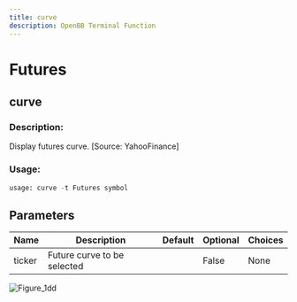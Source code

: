 ```yaml
---
title: curve
description: OpenBB Terminal Function
---
```


# Futures

## curve

### Description: 

Display futures curve. [Source: YahooFinance]

### Usage: 
```python
usage: curve -t Futures symbol
```

## Parameters

| Name | Description | Default | Optional | Choices |
| ---- | ----------- | ------- | -------- | ------- |
| ticker | Future curve to be selected |  | False | None |


![Figure_1dd](https://user-images.githubusercontent.com/25267873/196562734-b3fe1c41-c103-4527-a081-5cf7dae62cce.png)


